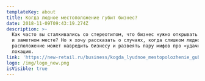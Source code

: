 ```yaml
---
templateKey: about
title: Когда людное местоположение губит бизнес?
date: 2018-11-09T09:43:19.274Z
description: >-
  Как часто вы сталкивались со стереотипом, что бизнес нужно открывать в людном
  и заметном месте? Но я хочу рассказать о случаях, когда слишком людное
  расположение может навредить бизнесу и развеять пару мифов про «удачную»
  локацию. 
link: 'https://new-retail.ru/business/kogda_lyudnoe_mestopolozhenie_gubit_biznes7338/'
logo: /img/logo_new.png
isVisible: true
---
```


